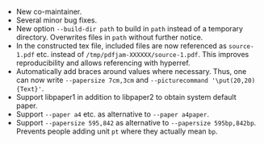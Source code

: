 * New co-maintainer.
* Several minor bug fixes.
* New option `--build-dir path` to build in `path` instead of a temporary
  directory. Overwrites files in `path` without further notice.
* In the constructed tex file, included files are now referenced as
  `source-1.pdf` etc. instead of `/tmp/pdfjam-XXXXXX/source-1.pdf`.
  This improves reproducibility and allows referencing with hyperref.
* Automatically add braces around values where necessary. Thus, one can now
  write `--papersize 7cm,3cm` and `--picturecommand '\put(20,20){Text}'`.
* Support libpaper1 in addition to libpaper2 to obtain system default paper.
* Support `--paper a4` etc. as alternative to `--paper a4paper`.
* Support `--papersize 595,842` as alternative to `--papersize 595bp,842bp`.
  Prevents people adding unit `pt` where they actually mean `bp`.
